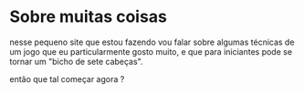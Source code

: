 # Sobre muitas coisas

nesse pequeno site que estou fazendo vou falar sobre algumas técnicas de
um jogo que eu particularmente gosto muito, e que para iniciantes pode se tornar um "bicho de sete cabeças".

então que tal começar agora ?

